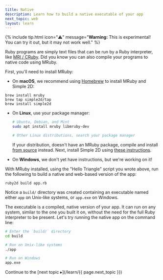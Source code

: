 ```yaml
---
title: Native
description: Learn how to build a native executable of your app
next_topic: web
layout: learn
---
```


{% include tip.html icon="⚠️" message="<b>Warning:</b> This is experimental! You can try it out, but it may not work well." %}

Ruby programs are simply text files that can be run by a Ruby interpreter, like [MRI / CRuby](https://en.wikipedia.org/wiki/Ruby_MRI). Did you know you can also compile your programs to native code using MRuby.

First, you'll need to install MRuby:

- On **macOS**, we recommend using [Homebrew](https://brew.sh) to install MRuby and Simple 2D:
```
brew install mruby
brew tap simple2d/tap
brew install simple2d
```

- On **Linux**, use your package manager:
  ```bash
  # Ubuntu, Debian, and Mint
  sudo apt install mruby libmruby-dev

  # Other Linux distributions, search your package manager
  ```
  If your distribution, doesn't have an MRuby package, compile and install [from source](https://github.com/mruby/mruby) instead.
  Next, install Simple 2D using [these instructions](https://github.com/simple2d/simple2d#on-linux).

- On **Windows**, we don't yet have instructions, but we're working on it!

With MRuby installed, using the "Hello Triangle" script you wrote above, run the following to build a native and web-based version of the app:

```
ruby2d build app.rb
```

Notice a `build/` directory was created containing an executable named either `app` on Unix-like systems, or `app.exe` on Windows.

The executable is a compiled, native version of your app. It can run on any system, similar to the one you built it on, without the need for the full Ruby interpreter to be present. Let's try running the native app on the command line:

```bash
# Enter the `build/` directory
cd build

# Run on Unix-like systems
./app

# Run on Windows
app.exe
```

Continue to the [next topic ▸](/learn/{{ page.next_topic }})
